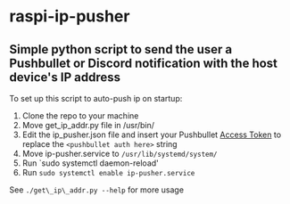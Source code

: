 # raspi-ip-pusher
## Simple python script to send the user a Pushbullet or Discord notification with the host device's IP address

To set up this script to auto-push ip on startup:
1. Clone the repo to your machine
2. Move get\_ip\_addr.py file in /usr/bin/
3. Edit the ip_pusher.json file and insert your Pushbullet [Access Token](https://www.pushbullet.com/#settings) to replace the `<pushbullet auth here>` string
3. Move ip-pusher.service to `/usr/lib/systemd/system/`
4. Run `sudo systemctl daemon-reload'
5. Run `sudo systemctl enable ip-pusher.service`

See `./get\_ip\_addr.py --help` for more usage
